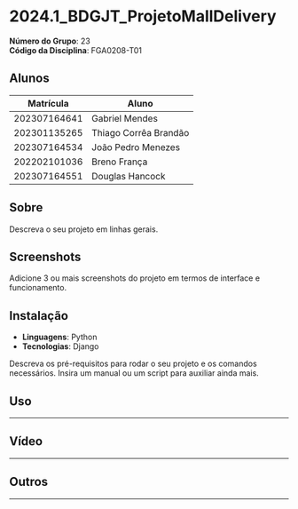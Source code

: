 # 2024.1_BDGJT_ProjetoMallDelivery

**Número do Grupo**: 23<br>
**Código da Disciplina**: FGA0208-T01<br>

## Alunos
|Matrícula | Aluno |
| -- | -- |
| 202307164641 | Gabriel Mendes |
| 202301135265 | Thiago Corrêa Brandão |
| 202307164534 |  João Pedro Menezes |
| 202202101036 |  Breno França |
| 202307164551 |  Douglas Hancock |

## Sobre 
Descreva o seu projeto em linhas gerais. 

## Screenshots
Adicione 3 ou mais screenshots do projeto em termos de interface e funcionamento.

## Instalação

- **Linguagens**: Python  
- **Tecnologias**: Django  

Descreva os pré-requisitos para rodar o seu projeto e os comandos necessários. Insira um manual ou um script para auxiliar ainda mais.

## Uso 
----------------------------------------------------------------------------------------------------------

## Vídeo
----------------------------------------------------------------------------------------------------------

## Outros 
----------------------------------------------------------------------------------------------------------
